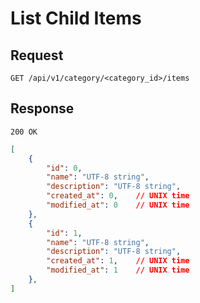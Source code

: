 # List Child Items

## Request

```text
GET /api/v1/category/<category_id>/items
```

## Response

```text
200 OK
```

```json
[
    {
        "id": 0,
        "name": "UTF-8 string",
        "description": "UTF-8 string",
        "created_at": 0,    // UNIX time
        "modified_at": 0    // UNIX time
    },
    {
        "id": 1,
        "name": "UTF-8 string",
        "description": "UTF-8 string",
        "created_at": 1,    // UNIX time
        "modified_at": 1    // UNIX time
    },
]
```
